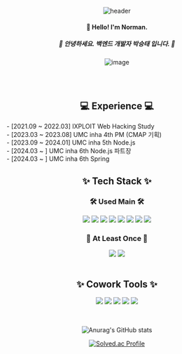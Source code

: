<div align="center">
  
  ![header](https://capsule-render.vercel.app/api?type=waving&color=7FFF00&text=Norman&animation=fadeIn&fontColor=ffffff&height=230&fontAlign=30)

#### 👋 Hello! I'm Norman.

##### 🐤 안녕하세요. 백엔드 개발자 박승태 입니다. 👻

![image](https://github.com/iseevict/iseevict/assets/112475555/5ca49157-2c53-45b2-adaa-6997fa268fd7)

<br/>
<br/>

## 💻 Experience 💻

<div align="left">
- [2021.09 ~ 2022.03] IXPLOIT Web Hacking Study <br>
- [2023.03 ~ 2023.08] UMC inha 4th PM (CMAP 기획) <br>
- [2023.09 ~ 2024.01] UMC inha 5th Node.js <br>
- [2024.03 ~ ] UMC inha 6th Node.js 파트장 <br>
- [2024.03 ~ ] UMC inha 6th Spring <br>
</div>

## ✨ Tech Stack ✨

### 🛠️ Used Main 🛠️

<img src="https://img.shields.io/badge/Java-007396?style=for-the-badge&logo=Java&logoColor=white"> 
<img src="https://img.shields.io/badge/C++-00599C?style=for-the-badge&logo=Cplusplus&logoColor=white"> 
<img src="https://img.shields.io/badge/Spring%20Boot-5FA04E?style=for-the-badge&logo=SpringBoot&logoColor=white"> 
<img src="https://img.shields.io/badge/JPA-D70F64?style=for-the-badge&logo=JPA&logoColor=white"> 
<img src="https://img.shields.io/badge/AWS-DD344C?style=for-the-badge&logo=AmazonAWS&logoColor=white"> 
<img src="https://img.shields.io/badge/Git-181717?style=for-the-badge&logo=Git&logoColor=white"> 
<img src="https://img.shields.io/badge/MySQL-4479A1?style=for-the-badge&logo=MySQL&logoColor=white"> 
<img src="https://img.shields.io/badge/Figma-F24E1E?style=for-the-badge&logo=Figma&logoColor=white"> 
<br>

### 🍎 At Least Once 🍎

<img src="https://img.shields.io/badge/JavaScript-F7DF1E?style=for-the-badge&logo=JavaScript&logoColor=white">
<img src="https://img.shields.io/badge/Node.js-5FA04E?style=for-the-badge&logo=Node.js&logoColor=white">

<br/>
<br/>

## ✨ Cowork Tools ✨

<img src="https://img.shields.io/badge/Notion-2088FF?style=for-the-badge&logo=Notion&logoColor=white"> 
<img src="https://img.shields.io/badge/GitHub-181717?style=for-the-badge&logo=GitHub&logoColor=white"> 
<img src="https://img.shields.io/badge/Discord-5865F2?style=for-the-badge&logo=Discord&logoColor=white"> 
<img src="https://img.shields.io/badge/Kakao%20Talk-FFCD00?style=for-the-badge&logo=KakaoTalk&logoColor=white">
<img src="https://img.shields.io/badge/GMail-EA4335?style=for-the-badge&logo=Gmail&logoColor=white"> 

<br/>
<br/>

##
<table>

![Anurag's GitHub stats](https://github-readme-stats.vercel.app/api?username=iseevict&theme=city_lights&show_icons=true)

[![Solved.ac Profile](http://mazassumnida.wtf/api/v2/generate_badge?boj=sine0422)](https://solved.ac/sine0422/)
  
</table>
  
</div>
